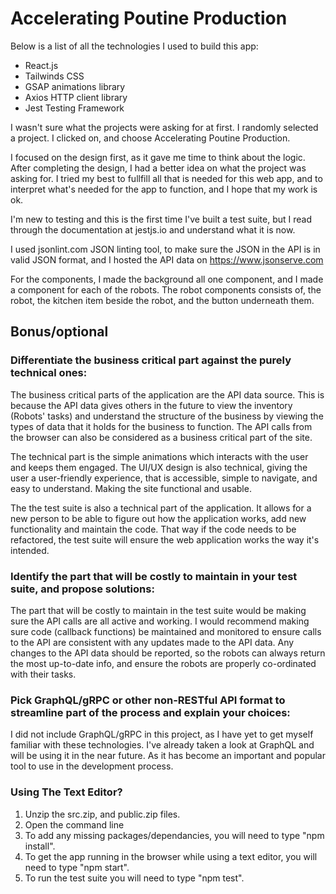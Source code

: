 # Accelerating Poutine Production

Below is a list of all the technologies I used to build this app:

- React.js
- Tailwinds CSS
- GSAP animations library
- Axios HTTP client library
- Jest Testing Framework

I wasn't sure what the projects were asking for at first. I randomly selected a project. I clicked on, and choose Accelerating Poutine Production.

I focused on the design first, as it gave me time to think about the logic. After completing the design, I had a better idea on what the project was asking for. I tried my best to fullfill all that is needed for this web app, and to interpret what's needed for the app to function, and I hope that my work is ok.

I'm new to testing and this is the first time I've built a test suite, but I read through the documentation at jestjs.io and understand what it is now.

I used jsonlint.com JSON linting tool, to make sure the JSON in the API is in valid JSON format, and I hosted the API data on https://www.jsonserve.com

For the components, I made the background all one component, and I made a component for each of the robots. The robot components consists of, the robot, the kitchen item beside the robot, and the button underneath them.

## Bonus/optional

### Differentiate the business critical part against the purely technical ones:

The business critical parts of the application are the API data source. This is because the API data gives others in the future to view the inventory (Robots' tasks) and understand the structure of the business by viewing the types of data that it holds for the business to function. The API calls from the browser can also be considered as a business critical part of the site.

The technical part is the simple animations which interacts with the user and keeps them engaged. The UI/UX design is also technical, giving the user a user-friendly experience, that is accessible, simple to navigate, and easy to understand. Making the site functional and usable.

The the test suite is also a technical part of the application. It allows for a new person to be able to figure out how the application works, add new functionality and maintain the code. That way if the code needs to be refactored, the test suite will ensure the web application works the way it's intended.

### Identify the part that will be costly to maintain in your test suite, and propose solutions:

The part that will be costly to maintain in the test suite would be making sure the API calls are all active and working. I would recommend making sure code (callback functions) be maintained and monitored to ensure calls to the API are consistent with any updates made to the API data. Any changes to the API data should be reported, so the robots can always return the most up-to-date info, and ensure the robots are properly co-ordinated with their tasks.

### Pick GraphQL/gRPC or other non-RESTful API format to streamline part of the process and explain your choices:

I did not include GraphQL/gRPC in this project, as I have yet to get myself familiar with these technologies. I've already taken a look at GraphQL and will be using it in the near future. As it has become an important and popular tool to use in the development process.

### Using The Text Editor? 
1. Unzip the src.zip, and public.zip files.
2. Open the command line
3. To add any missing packages/dependancies, you will need to type "npm install".
4. To get the app running in the browser while using a text editor, you will need to type "npm start".
5. To run the test suite you will need to type "npm test".
